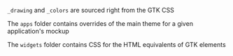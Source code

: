 `_drawing` and `_colors` are sourced right from the GTK CSS

The `apps` folder contains overrides of the main theme for a given application's mockup

The `widgets` folder contains CSS for the HTML equivalents of GTK elements